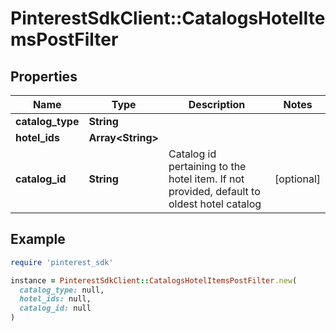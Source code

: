 # PinterestSdkClient::CatalogsHotelItemsPostFilter

## Properties

| Name | Type | Description | Notes |
| ---- | ---- | ----------- | ----- |
| **catalog_type** | **String** |  |  |
| **hotel_ids** | **Array&lt;String&gt;** |  |  |
| **catalog_id** | **String** | Catalog id pertaining to the hotel item. If not provided, default to oldest hotel catalog | [optional] |

## Example

```ruby
require 'pinterest_sdk'

instance = PinterestSdkClient::CatalogsHotelItemsPostFilter.new(
  catalog_type: null,
  hotel_ids: null,
  catalog_id: null
)
```

